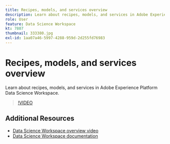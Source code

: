 ```yaml
---
title: Recipes, models, and services overview
description: Learn about recipes, models, and services in Adobe Experience Platform Data Science Workspace.
role: User
feature: Data Science Workspace
kt: 7807
thumbnail: 333380.jpg
exl-id: 1aa07a46-5997-4288-959d-2d255fd76983
---
```

# Recipes, models, and services overview

Learn about recipes, models, and services in Adobe Experience Platform Data Science Workspace.

>[!VIDEO](https://video.tv.adobe.com/v/333380?quality=12&learn=on)

## Additional Resources

* [Data Science Workspace overview video](understanding-data-science-workspace.md)
* [Data Science Workspace documentation](https://www.adobe.com/go/data-science-overview-en)
